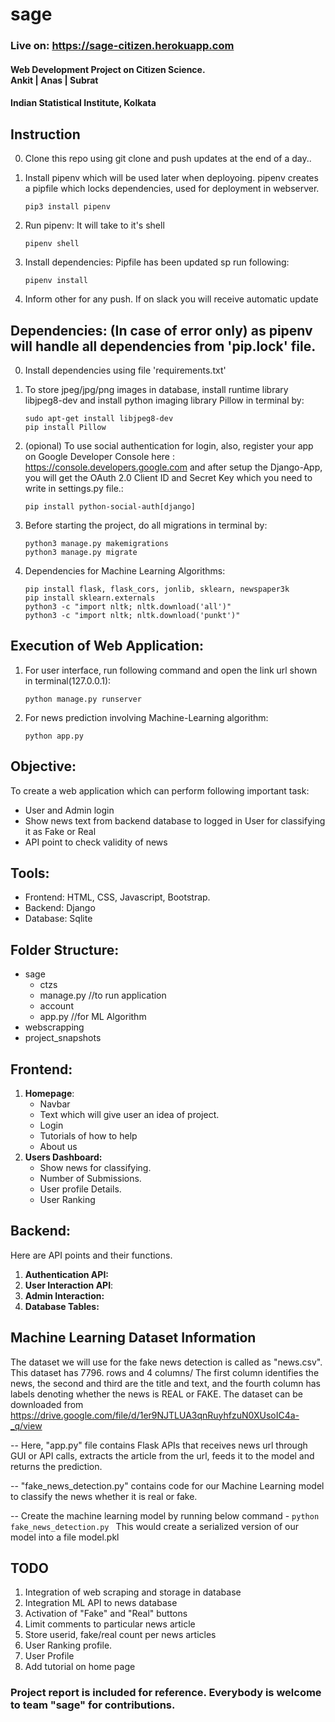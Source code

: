 # sage
### Live on: https://sage-citizen.herokuapp.com
#### Web Development Project on Citizen Science.<br>Ankit | Anas | Subrat
#### Indian Statistical Institute, Kolkata

## Instruction
0. Clone this repo using git clone and push updates at the end of a day..

1. Install pipenv which will be used later when deployoing. pipenv creates a pipfile which locks dependencies, used for deployment in webserver.
    ```console
    pip3 install pipenv
    ```
2. Run pipenv: It will take to it's shell
    ```console
    pipenv shell
    ```
3. Install dependencies: Pipfile has been updated sp run following:
    ```console
    pipenv install
    ```
4. Inform other for any push. If on slack you will receive automatic update

## Dependencies: (In case of error only) as pipenv will handle all dependencies from 'pip.lock' file.
0. Install dependencies using file 'requirements.txt'

1. To store jpeg/jpg/png images in database, install runtime library libjpeg8-dev and install python imaging library Pillow in terminal by:
    ```console
    sudo apt-get install libjpeg8-dev
    pip install Pillow  
    ```   

2. (opional) To use social authentication for login, also, register your app on Google Developer Console here : https://console.developers.google.com and after setup the Django-App, you will get the OAuth 2.0 Client ID and Secret Key which you need to write in settings.py file.:
    ```console
    pip install python-social-auth[django]
    ```

3. Before starting the project, do all migrations in terminal by:
    ```console
    python3 manage.py makemigrations
    python3 manage.py migrate
    ```
    
4. Dependencies for Machine Learning Algorithms:
   
    ```console
    pip install flask, flask_cors, jonlib, sklearn, newspaper3k
    pip install sklearn.externals
    python3 -c "import nltk; nltk.download('all')"
    python3 -c "import nltk; nltk.download('punkt')"
    ```
  
## Execution of Web Application:   
 
 1) For user interface, run following command and open the link url shown in terminal(127.0.0.1):
    ```console
    python manage.py runserver  
    ```       
      
 2) For news prediction involving Machine-Learning algorithm:   
    ```console
    python app.py  
    ```  
      
## Objective:
To create a web application which can perform following important task:
- User and Admin login
- Show news text from backend database to logged in  User for classifying it as Fake or Real
- API point to check validity of news

## Tools:
- Frontend: HTML, CSS, Javascript, Bootstrap.
- Backend: Django
- Database: Sqlite

## Folder Structure:
- sage
     - ctzs 
     - manage.py //to run application
     - account
     - app.py //for ML Algorithm
- webscrapping
- project_snapshots

## Frontend:
1. **Homepage**: 
     - Navbar
     - Text which will give user an idea of project.
     - Login
     - Tutorials of how to help
     - About us
2. **Users Dashboard:**  
    - Show news for classifying.
    - Number of Submissions.
    - User profile Details.
    - User Ranking


## Backend:
Here are API points and their functions.
1. **Authentication API:**
2. **User Interaction API**:
3. **Admin Interaction:**
4. **Database Tables:**

## Machine Learning Dataset Information  
The dataset we will use for the fake news detection is called as "news.csv". This dataset has 7796. rows and 4 columns/ The first column identifies the news, the second and third are the title and text, and the fourth column has labels denoting whether the news is REAL or FAKE. The dataset can be downloaded from https://drive.google.com/file/d/1er9NJTLUA3qnRuyhfzuN0XUsoIC4a-_q/view
 
 -- Here, "app.py" file contains Flask APIs that receives news url through GUI or API calls, extracts the article from the url, feeds it to the model and returns the prediction.
 
 -- "fake_news_detection.py" contains code for our Machine Learning model to classify the news whether it is real or fake.
 
 -- Create the machine learning model by running below command -
     ```python fake_news_detection.py
     ```
This would create a serialized version of our model into a file model.pkl     

## TODO
1. Integration of web scraping and storage in database
2. Integration ML API to news database
3. Activation of "Fake" and "Real" buttons
4. Limit comments to particular news article
5. Store userid, fake/real count per news articles
6. User Ranking profile.
7. User Profile
8. Add tutorial on home page

### Project report is included for reference. Everybody is welcome to team "sage" for contributions.
